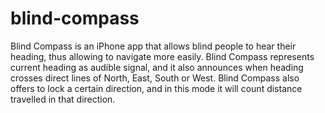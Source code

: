 # blind-compass
Blind Compass is an iPhone app that allows blind people to hear their heading, thus allowing to navigate more easily. Blind Compass represents current heading as audible signal, and it also announces when heading crosses direct lines of North, East, South or West. Blind Compass also offers to lock a certain direction, and in this mode it will count distance travelled in that direction.
